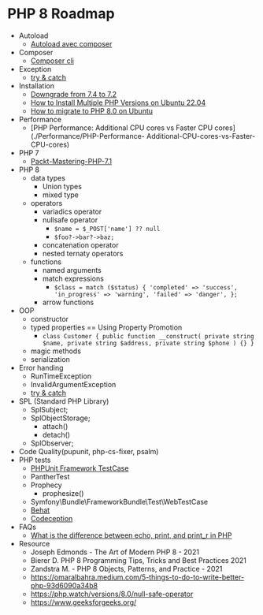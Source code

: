 PHP 8 Roadmap
=============

- Autoload
  - [Autoload avec composer](./Autoload/Autoload-avec-composer)
- Composer
  - [Composer cli](./Composer/Composer-cli)
- Exception
  - [try & catch](./Exception/try-catch)
- Installation
  - [Downgrade from 7.4 to 7.2](./Installation/Downgrade-from-7.4-to-7.2)
  - [How to Install Multiple PHP Versions on Ubuntu 22.04](./Installation/How-to-Install-Multiple-PHP-Versions-on-Ubuntu-22.04)
  - [How to migrate to PHP 8.0 on Ubuntu](./Installation/How-to-migrate-to-PHP-8.0-on-Ubuntu)
- Performance
  - [PHP Performance: Additional CPU cores vs Faster CPU cores](./Performance/PHP-Performance- Additional-CPU-cores-vs-Faster-CPU-cores)
- PHP 7
  - [Packt-Mastering-PHP-7.1](./PHP_7/Packt-Mastering-PHP-7.1)
- PHP 8
	+ data types
		* Union types
		* mixed type
	+ operators
		* variadics operator
		* nullsafe operator
			+ `$name = $_POST['name'] ?? null`
			+ `$foo?->bar?->baz;`
		* concatenation operator
		* nested ternaty operators
	+ functions
		* named arguments
		* match expressions
			+ `$class = match ($status) {
				    'completed' => 'success',
				    'in_progress' => 'warning',
				    'failed' => 'danger',
			  };`
		* arrow functions
- OOP
	+ constructor
	+ typed properties == Using Property Promotion
		+ `class Customer
		  {
			    public function __construct(
			        private string $name,
			        private string $address,
			        private string $phone
			    ) {}
		  }`
	+ magic methods
	+ serialization
- Error handing
	+ RunTimeException
	+ InvalidArgumentException
	+ [try & catch](./Exception/try-catch)
- SPL (Standard PHP Library)
	+ SplSubject;
	+ SplObjectStorage;
		* attach()
		* detach()
	+ SplObserver;
- Code Quality(pupunit, php-cs-fixer, psalm)
- PHP tests
	+ [PHPUnit Framework TestCase](./Tests/PHPunit/PHPunit)
	+ PantherTest
	+ Prophecy
		* prophesize()
	+ Symfony\Bundle\FrameworkBundle\Test\WebTestCase
	+ [Behat](./Tests/Behat/Behat)
	+ [Codeception](./Tests/Codeception/CodeCeption)
- FAQs
	+ [What is the difference between echo, print, and print_r in PHP](./What-is-the-difference-between-echo-print-and-print_r-in-PHP)
- Resource
	+ Joseph Edmonds - The Art of Modern PHP 8 - 2021
	+ Bierer D. PHP 8 Programming Tips, Tricks and Best Practices 2021
	+ Zandstra M. - PHP 8 Objects, Patterns, and Practice - 2021
	+ https://omaralbahra.medium.com/5-things-to-do-to-write-better-php-93d6090a34b8
	+ https://php.watch/versions/8.0/null-safe-operator
	+ https://www.geeksforgeeks.org/
